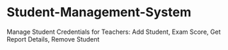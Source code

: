 # Student-Management-System
Manage Student Credentials for Teachers: Add Student, Exam Score, Get Report Details, Remove Student
